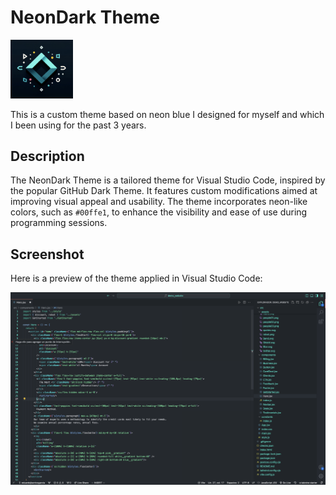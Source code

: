 # NeonDark Theme

<img src="./assets/logo.png" width="100px" alt="logo">

This is a custom theme based on neon blue I designed for myself and which I been using for the past 3 years.

## Description

The NeonDark Theme is a tailored theme for Visual Studio Code, inspired by the popular GitHub Dark Theme. It features custom modifications aimed at improving visual appeal and usability. The theme incorporates neon-like colors, such as `#00ffe1`, to enhance the visibility and ease of use during programming sessions.

## Screenshot

Here is a preview of the theme applied in Visual Studio Code:

![Screenshot of the Theme](./images/sample_image.png)
